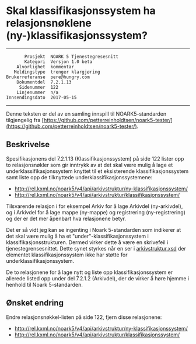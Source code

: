 Skal klassifikasjonssystem ha relasjonsnøklene (ny-)klassifikasjonssystem?
==========================================================================

 ------------------  ---------------------------------
           Prosjekt  NOARK 5 Tjenestegresesnitt
           Kategori  Versjon 1.0 beta
        Alvorlighet  kommentar
       Meldingstype  trenger klargjøring
    Brukerreferanse  pere@hungry.com
        Dokumentdel  7.2.1.13
         Sidenummer  122
        Linjenummer  n/a
    Innsendingsdato  2017-05-15
 ------------------  ---------------------------------

Denne teksten er del av en samling innspill til NOARK5-standarden
tilgjengelig fra [https://github.com/petterreinholdtsen/noark5-tester/](https://github.com/petterreinholdtsen/noark5-tester/).

Beskrivelse
-----------

Spesifikasjonens del 7.2.1.13 (Klassifikasjonssystem) på side 122
lister opp to relasjonsnøkler som gir inntrykk av at det skal være
mulig å lage et underklassifikasjonssystem knyttet til et eksisterende
klassifikasjonssystem samt liste opp de tilknyttede
underklassifikasjonssystemene:

 * http://rel.kxml.no/noark5/v4/api/arkivstruktur/ny-klassifikasjonssystem/
 * http://rel.kxml.no/noark5/v4/api/arkivstruktur/klassifikasjonssystem/

Tilsvarende relasjon i for eksempel Arkiv for å lage Arkivdel
(ny-arkivdel), og i Arkivdel for å lage mappe (ny-mappe) og
registrering (ny-registrering) og der er det mer åpenbart hva
relasjonene betyr.

Det er så vidt jeg kan se ingenting i Noark 5-standarden som indikerer
at det skal være mulig å ha et "under"-klassifikasjonssystem i
klassifikasjonsstrukturen. Dermed virker dette å være en skrivefeil i
tjenestegrensesnittet.  Dette synet styrkes når en ser i
[arkivstruktur.xsd](http://arkivverket.no/arkivverket/content/download/21276/191603/version/1/file/arkivstruktur.xsd)
der elementet klassifikasjonssystem ikke har støtte for
underklassifikasjonssystem.

De to relasjonene for å lage nytt og liste opp klassifikasjonssystem
er allerede listed opp under del 7.2.1.2 (Arkivdel), der de virker å
høre hjemme i henhold til Noark 5-standarden.

Ønsket endring
--------------

Endre relasjonsnøkkel-listen på side 122, fjern disse relasjonene:

 * http://rel.kxml.no/noark5/v4/api/arkivstruktur/ny-klassifikasjonssystem/
 * http://rel.kxml.no/noark5/v4/api/arkivstruktur/klassifikasjonssystem/
